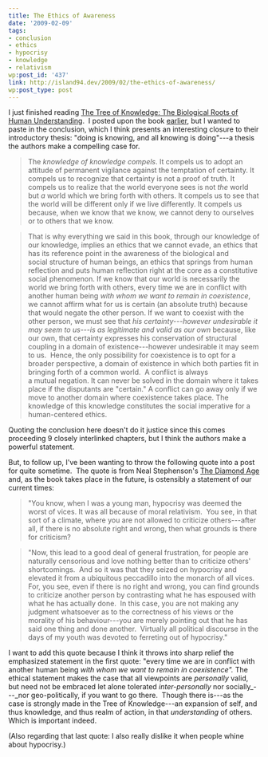 ```yaml
---
title: The Ethics of Awareness
date: '2009-02-09'
tags:
- conclusion
- ethics
- hypocrisy
- knowledge
- relativism
wp:post_id: '437'
link: http://island94.dev/2009/02/the-ethics-of-awareness/
wp:post_type: post
---
```


I just finished reading [The Tree of Knowledge: The Biological Roots of Human Understanding](http://www.amazon.com/Tree-Knowledge-Humberto-R-Maturana/dp/0877736421?tag=particculturf-20).  I posted upon the book [earlier](http://island94.org/2009/01/using-distinctions-to-create-meaning/), but I wanted to paste in the conclusion, which I think presents an interesting closure to their introductory thesis: "doing is knowing, and all knowing is doing"---a thesis the authors make a compelling case for.

> The _knowledge of knowledge compels_. It compels us to adopt an attitude of permanent vigilance against the temptation of certainty. It compels us to recognize that certainty is not a proof of truth. It compels us to realize that the world everyone sees is not _the_ world but _a_ world which we bring forth with others. It compels us to see that the world will be different only if we live differently. It compels us because, when we know that we know, we cannot deny to ourselves or to others that we know.

>

> That is why everything we said in this book, through our knowledge of our knowledge, implies an ethics that we cannot evade, an ethics that has its reference point in the awareness of the biological and social structure of human beings, an ethics that springs from human reflection and puts human reflection right at the core as a constitutive social phenomenon. If we know that our world is necessarily the world we bring forth with others, every time we are in conflict with another human being _with whom we want to remain in coexistence_, we cannot affirm what for us is certain (an absolute truth) because that would negate the other person. If we want to coexist with the other person, we must see that _his certainty---however undesirable it may seem to us---is as legitimate and valid as our own_ because, like our own, that certainty expresses his conservation of structural coupling in a domain of existence---however undesirable it may seem to us.  Hence, the only possibility for coexistence is to opt for a broader perspective, a domain of existence in which both parties fit in bringing forth of a common world.  A conflict is always a mutual negation. It can never be solved in the domain where it takes place if the disputants are "certain." A conflict can go away only if we move to another domain where coexistence takes place. The knowledge of this knowledge constitutes the social imperative for a human-centered ethics.

Quoting the conclusion here doesn't do it justice since this comes proceeding 9 closely interlinked chapters, but I think the authors make a powerful statement.

But, to follow up, I've been wanting to throw the following quote into a post for quite sometime.  The quote is from Neal Stephenson's [The Diamond Age](http://www.amazon.com/Diamond-Age-Neal-Stephenson/dp/0553573314?tag=particculturf-20) and, as the book takes place in the future, is ostensibly a statement of our current times:

> "You know, when I was a young man, hypocrisy was deemed the worst of vices. It was all because of moral relativism.  You see, in that sort of a climate, where you are not allowed to criticize others---after all, if there is no absolute right and wrong, then what grounds is there for criticism?

>

> "Now, this lead to a good deal of general frustration, for people are naturally censorious and love nothing better than to criticize others' shortcomings.  And so it was that they seized on hypocrisy and elevated it from a ubiquitous peccadillo into the monarch of all vices.  For, you see, even if there is no right and wrong, you can find grounds to criticize another person by contrasting what he has espoused with what he has actually done.  In this case, you are not making any judgment whatsoever as to the correctness of his views or the morality of his behaviour---you are merely pointing out that he has said one thing and done another.  Virtually all political discourse in the days of my youth was devoted to ferreting out of hypocrisy."

I want to add this quote because I think it throws into sharp relief the emphasized statement in the first quote: "every time we are in conflict with another human being _with whom we want to remain in coexistence"._ The ethical statement makes the case that all viewpoints are _personally_ valid, but need not be embraced let alone tolerated _inter-personally_ nor socially_---_nor geo-politically, if you want to go there.  Though there is---as the case is strongly made in the Tree of Knowledge---an expansion of self, and thus knowledge, and thus realm of action, in that _understanding_ of others. Which is important indeed.

(Also regarding that last quote: I also really dislike it when people whine about hypocrisy.)